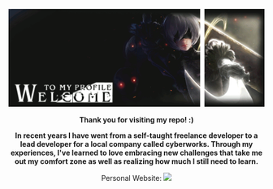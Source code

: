 <p align="center"> 
  <img src="https://raw.githubusercontent.com/boredasfawk/boredasfawk/master/.github/images/neir-space.gif">
</p>

<p align="center"><strong>Thank you for visiting my repo! :)</strong></p>


<p align="center">
  <strong>
    In recent years I have went from a self-taught freelance developer to a lead developer for a local company called cyberworks. Through my experiences, I've learned to love embracing new challenges that take me out my comfort zone as well as realizing how much I still need to learn.
  </strong>
</p>

<p align="center"> 
  Personal Website:
  <a href="https://olonnye.com">
    <img src="https://api.netlify.com/api/v1/badges/6e03e930-862a-424b-80c9-5ab788ac9801/deploy-status">
  </a>
</p>


